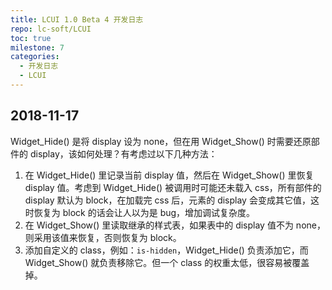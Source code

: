 ```yaml
---
title: LCUI 1.0 Beta 4 开发日志
repo: lc-soft/LCUI
toc: true
milestone: 7
categories:
  - 开发日志
  - LCUI
---
```

<!-- more -->

## 2018-11-17

Widget_Hide() 是将 display 设为 none，但在用 Widget_Show() 时需要还原部件的 display，该如何处理？有考虑过以下几种方法：

1. 在 Widget_Hide() 里记录当前 display 值，然后在 Widget_Show() 里恢复 display 值。考虑到 Widget_Hide() 被调用时可能还未载入 css，所有部件的 display 默认为 block，在加载完 css 后，元素的 display 会变成其它值，这时恢复为 block 的话会让人以为是 bug，增加调试复杂度。
2. 在 Widget_Show() 里读取继承的样式表，如果表中的 display 值不为 none，则采用该值来恢复，否则恢复为 block。
3. 添加自定义的 class，例如：`is-hidden`，Widget_Hide() 负责添加它，而 Widget_Show() 就负责移除它。但一个 class 的权重太低，很容易被覆盖掉。
